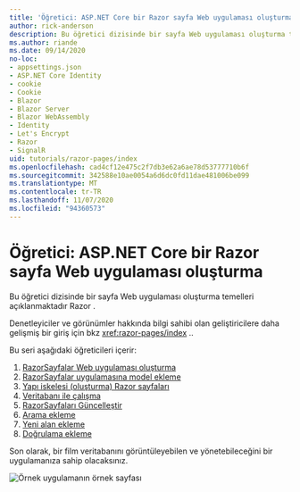 ```yaml
---
title: 'Öğretici: ASP.NET Core bir Razor sayfa Web uygulaması oluşturma'
author: rick-anderson
description: Bu öğretici dizisinde bir sayfa Web uygulaması oluşturma temelleri açıklanmaktadır Razor .
ms.author: riande
ms.date: 09/14/2020
no-loc:
- appsettings.json
- ASP.NET Core Identity
- cookie
- Cookie
- Blazor
- Blazor Server
- Blazor WebAssembly
- Identity
- Let's Encrypt
- Razor
- SignalR
uid: tutorials/razor-pages/index
ms.openlocfilehash: cad4cf12e475c2f7db3e62a6ae78d53777710b6f
ms.sourcegitcommit: 342588e10ae0054a6d6dc0fd11dae481006be099
ms.translationtype: MT
ms.contentlocale: tr-TR
ms.lasthandoff: 11/07/2020
ms.locfileid: "94360573"
---
```

# <a name="tutorial-create-a-no-locrazor-pages-web-app-with-aspnet-core"></a>Öğretici: ASP.NET Core bir Razor sayfa Web uygulaması oluşturma

Bu öğretici dizisinde bir sayfa Web uygulaması oluşturma temelleri açıklanmaktadır Razor . 

Denetleyiciler ve görünümler hakkında bilgi sahibi olan geliştiricilere daha gelişmiş bir giriş için bkz <xref:razor-pages/index> ..

Bu seri aşağıdaki öğreticileri içerir:

1. [RazorSayfalar Web uygulaması oluşturma](xref:tutorials/razor-pages/razor-pages-start)
1. [RazorSayfalar uygulamasına model ekleme](xref:tutorials/razor-pages/model)
1. [Yapı iskelesi (oluşturma) Razor sayfaları](xref:tutorials/razor-pages/page)
1. [Veritabanı ile çalışma](xref:tutorials/razor-pages/sql)
1. [RazorSayfaları Güncelleştir](xref:tutorials/razor-pages/da1)
1. [Arama ekleme](xref:tutorials/razor-pages/search)
1. [Yeni alan ekleme](xref:tutorials/razor-pages/new-field)
1. [Doğrulama ekleme](xref:tutorials/razor-pages/validation)

Son olarak, bir film veritabanını görüntüleyebilen ve yönetebileceğini bir uygulamanıza sahip olacaksınız.

![Örnek uygulamanın örnek sayfası](index/_static/sample-page.png)

